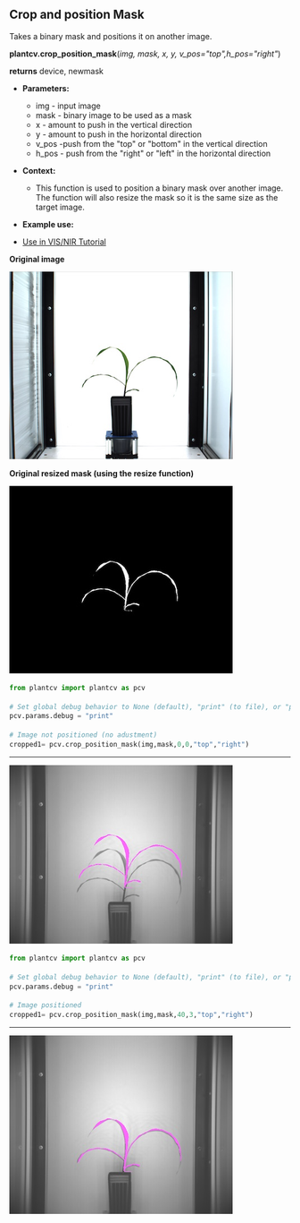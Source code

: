 ## Crop and position Mask

Takes a binary mask and positions it on another image. 

**plantcv.crop_position_mask**(*img, mask, x, y, v_pos="top",h_pos="right"*)

**returns** device, newmask

- **Parameters:**
    - img - input image
    - mask - binary image to be used as a mask
    - x - amount to push in the vertical direction
    - y - amount to push in the horizontal direction
    - v_pos -push from the "top" or "bottom" in the vertical direction
    - h_pos - push from the "right" or "left" in the horizontal direction
   
- **Context:**
    - This function is used to position a binary mask over another image.
      The function will also resize the mask so it is the same size as the target image.
   
- **Example use:**
 - [Use in VIS/NIR Tutorial](vis_nir_tutorial.md)

**Original image**

![Screenshot](img/documentation_images/crop_position_mask/original_image.jpg)

**Original resized mask (using the resize function)**

![Screenshot](img/documentation_images/crop_position_mask/23_resize1.jpg)


```python
from plantcv import plantcv as pcv

# Set global debug behavior to None (default), "print" (to file), or "plot" (Jupyter Notebooks or X11)
pcv.params.debug = "print"

# Image not positioned (no adustment)
cropped1= pcv.crop_position_mask(img,mask,0,0,"top","right")

```

****

![Screenshot](img/documentation_images/crop_position_mask/18_mask_overlay.jpg)


```python
from plantcv import plantcv as pcv

# Set global debug behavior to None (default), "print" (to file), or "plot" (Jupyter Notebooks or X11)
pcv.params.debug = "print"

# Image positioned
cropped1= pcv.crop_position_mask(img,mask,40,3,"top","right")

```

****

![Screenshot](img/documentation_images/crop_position_mask/19_mask_overlay.jpg)
